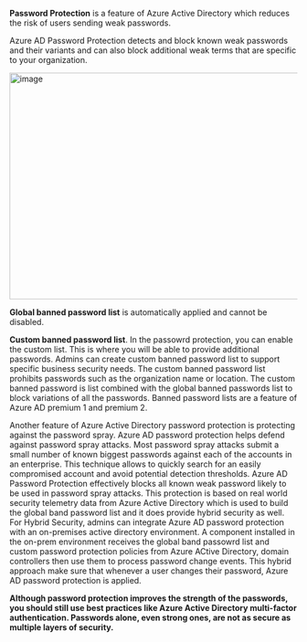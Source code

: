 **Password Protection** is a feature of Azure Active Directory which reduces the risk of users sending weak passwords. 

Azure AD Password Protection detects and block known weak passwords and their variants and can also block additional weak terms that are specific to your organization.


<img width="881" height="397" alt="image" src="https://github.com/user-attachments/assets/e68d28e9-19b2-4447-b81d-6cba37654735" />



**Global banned password list** is automatically applied and cannot be disabled.

**Custom banned password list**. In the passowrd protection, you can enable the custom list. This is where you will be able to provide additional passwords.
Admins can create custom banned password list to support specific business security needs.
The custom banned password list prohibits passwords such as the organization name or location. 
The custom banned password is list combined with the global banned passwords list to block variations of all the passwords. 
Banned password lists are a feature of Azure AD premium 1 and premium 2. 

Another feature of Azure Active Directory password protection is protecting against the password spray. Azure AD password protection helps defend against password spray attacks. Most password spray attacks submit a small number of known biggest passwords against each of the accounts in an enterprise.
This technique allows to quickly search for an easily compromised account and avoid potential detection thresholds. 
Azure AD Password Protection effectively blocks all known weak password likely to be used in password spray attacks.
This protection is based on real world security telemetry data from Azure Active Directory which is used to build the global band password list and it does provide hybrid security as well.
For Hybrid Security, admins can integrate Azure AD password protection with an on-premises active directory environment. A component installed in the on-prem environment receives the global band passowrd list and custom password protection policies from Azure ACtive Directory, domain controllers then use them to process password change events.
This hybrid approach make sure that whenever a user changes their password, Azure AD password protection is applied.



**Although password protection improves the strength of the passwords, you should still use best practices like Azure Active Directory multi-factor authentication. Passwords alone, even strong ones, are not as secure as multiple layers of security.** 
